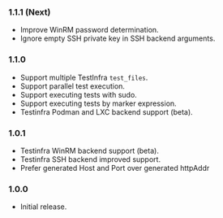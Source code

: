 ### 1.1.1 (Next)
- Improve WinRM password determination.
- Ignore empty SSH private key in SSH backend arguments.

### 1.1.0
- Support multiple TestInfra `test_files`.
- Support parallel test execution.
- Support executing tests with sudo.
- Support executing tests by marker expression.
- Testinfra Podman and LXC backend support (beta).

### 1.0.1
- Testinfra WinRM backend support (beta).
- Testinfra SSH backend improved support.
- Prefer generated Host and Port over generated httpAddr

### 1.0.0
- Initial release.
